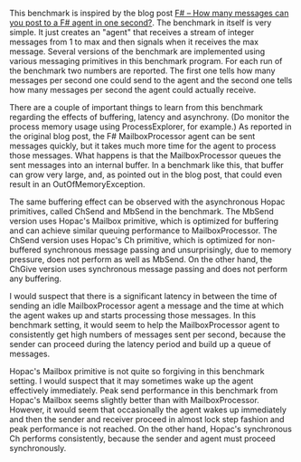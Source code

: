 ﻿This benchmark is inspired by the blog post
[F# – How many messages can you post to a F# agent in one second?](http://theburningmonk.com/2012/03/f-how-many-messages-can-you-post-to-a-f-agent-in-one-second/).
The benchmark in itself is very simple.  It just creates an "agent" that
receives a stream of integer messages from 1 to max and then signals when it
receives the max message.  Several versions of the benchmark are implemented
using various messaging primitives in this benchmark program.  For each run of
the benchmark two numbers are reported.  The first one tells how many messages
per second one could send to the agent and the second one tells how many
messages per second the agent could actually receive.

There are a couple of important things to learn from this benchmark regarding
the effects of buffering, latency and asynchrony.  (Do monitor the process
memory usage using ProcessExplorer, for example.)  As reported in the original
blog post, the F# MailboxProcessor agent can be sent messages quickly, but it
takes much more time for the agent to process those messages.  What happens is
that the MailboxProcessor queues the sent messages into an internal buffer.  In
a benchmark like this, that buffer can grow very large, and, as pointed out in
the blog post, that could even result in an OutOfMemoryException.

The same buffering effect can be observed with the asynchronous Hopac
primitives, called ChSend and MbSend in the benchmark.  The MbSend version uses
Hopac's Mailbox primitive, which is optimized for buffering and can achieve
similar queuing performance to MailboxProcessor.  The ChSend version uses
Hopac's Ch primitive, which is optimized for non-buffered synchronous message
passing and unsurprisingly, due to memory pressure, does not perform as well as
MbSend.  On the other hand, the ChGive version uses synchronous message passing
and does not perform any buffering.

I would suspect that there is a significant latency in between the time of
sending an idle MailboxProcessor agent a message and the time at which the agent
wakes up and starts processing those messages.  In this benchmark setting, it
would seem to help the MailboxProcessor agent to consistently get high numbers
of messages sent per second, because the sender can proceed during the latency
period and build up a queue of messages.

Hopac's Mailbox primitive is not quite so forgiving in this benchmark setting.
I would suspect that it may sometimes wake up the agent effectively immediately.
Peak send performance in this benchmark from Hopac's Mailbox seems slightly
better than with MailboxProcessor.  However, it would seem that occasionally the
agent wakes up immediately and then the sender and receiver proceed in almost
lock step fashion and peak performance is not reached.  On the other hand,
Hopac's synchronous Ch performs consistently, because the sender and agent must
proceed synchronously.
